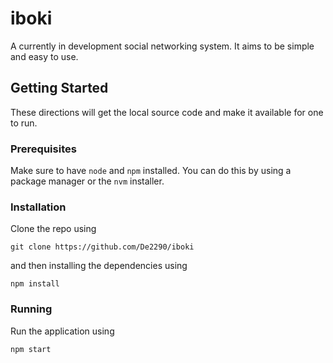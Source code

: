 # iboki
A currently in development social networking system. It aims to be simple and easy to use.

## Getting Started
These directions will get the local source code and make it available for one to run.

### Prerequisites

Make sure to have `node` and `npm` installed. You can do this by using a package manager or the `nvm` installer.

### Installation
Clone the repo using
```
git clone https://github.com/De2290/iboki
```
and then installing the dependencies using
```
npm install
```

### Running
Run the application using
```
npm start
```
